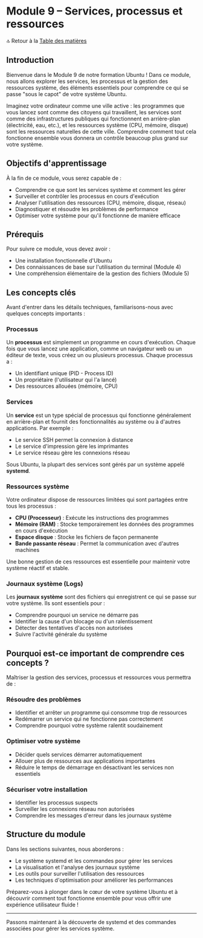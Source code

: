 # Module 9 – Services, processus et ressources

🔝 Retour à la [Table des matières](#table-des-matières)

## Introduction

Bienvenue dans le Module 9 de notre formation Ubuntu ! Dans ce module, nous allons explorer les services, les processus et la gestion des ressources système, des éléments essentiels pour comprendre ce qui se passe "sous le capot" de votre système Ubuntu.

Imaginez votre ordinateur comme une ville active : les programmes que vous lancez sont comme des citoyens qui travaillent, les services sont comme des infrastructures publiques qui fonctionnent en arrière-plan (électricité, eau, etc.), et les ressources système (CPU, mémoire, disque) sont les ressources naturelles de cette ville. Comprendre comment tout cela fonctionne ensemble vous donnera un contrôle beaucoup plus grand sur votre système.

## Objectifs d'apprentissage

À la fin de ce module, vous serez capable de :
- Comprendre ce que sont les services système et comment les gérer
- Surveiller et contrôler les processus en cours d'exécution
- Analyser l'utilisation des ressources (CPU, mémoire, disque, réseau)
- Diagnostiquer et résoudre les problèmes de performance
- Optimiser votre système pour qu'il fonctionne de manière efficace

## Prérequis

Pour suivre ce module, vous devez avoir :
- Une installation fonctionnelle d'Ubuntu
- Des connaissances de base sur l'utilisation du terminal (Module 4)
- Une compréhension élémentaire de la gestion des fichiers (Module 5)

## Les concepts clés

Avant d'entrer dans les détails techniques, familiarisons-nous avec quelques concepts importants :

### Processus

Un **processus** est simplement un programme en cours d'exécution. Chaque fois que vous lancez une application, comme un navigateur web ou un éditeur de texte, vous créez un ou plusieurs processus. Chaque processus a :
- Un identifiant unique (PID - Process ID)
- Un propriétaire (l'utilisateur qui l'a lancé)
- Des ressources allouées (mémoire, CPU)

### Services

Un **service** est un type spécial de processus qui fonctionne généralement en arrière-plan et fournit des fonctionnalités au système ou à d'autres applications. Par exemple :
- Le service SSH permet la connexion à distance
- Le service d'impression gère les imprimantes
- Le service réseau gère les connexions réseau

Sous Ubuntu, la plupart des services sont gérés par un système appelé **systemd**.

### Ressources système

Votre ordinateur dispose de ressources limitées qui sont partagées entre tous les processus :
- **CPU (Processeur)** : Exécute les instructions des programmes
- **Mémoire (RAM)** : Stocke temporairement les données des programmes en cours d'exécution
- **Espace disque** : Stocke les fichiers de façon permanente
- **Bande passante réseau** : Permet la communication avec d'autres machines

Une bonne gestion de ces ressources est essentielle pour maintenir votre système réactif et stable.

### Journaux système (Logs)

Les **journaux système** sont des fichiers qui enregistrent ce qui se passe sur votre système. Ils sont essentiels pour :
- Comprendre pourquoi un service ne démarre pas
- Identifier la cause d'un blocage ou d'un ralentissement
- Détecter des tentatives d'accès non autorisées
- Suivre l'activité générale du système

## Pourquoi est-ce important de comprendre ces concepts ?

Maîtriser la gestion des services, processus et ressources vous permettra de :

### Résoudre des problèmes
- Identifier et arrêter un programme qui consomme trop de ressources
- Redémarrer un service qui ne fonctionne pas correctement
- Comprendre pourquoi votre système ralentit soudainement

### Optimiser votre système
- Décider quels services démarrer automatiquement
- Allouer plus de ressources aux applications importantes
- Réduire le temps de démarrage en désactivant les services non essentiels

### Sécuriser votre installation
- Identifier les processus suspects
- Surveiller les connexions réseau non autorisées
- Comprendre les messages d'erreur dans les journaux système

## Structure du module

Dans les sections suivantes, nous aborderons :
- Le système systemd et les commandes pour gérer les services
- La visualisation et l'analyse des journaux système
- Les outils pour surveiller l'utilisation des ressources
- Les techniques d'optimisation pour améliorer les performances

Préparez-vous à plonger dans le cœur de votre système Ubuntu et à découvrir comment tout fonctionne ensemble pour vous offrir une expérience utilisateur fluide !

---

Passons maintenant à la découverte de systemd et des commandes associées pour gérer les services système.
